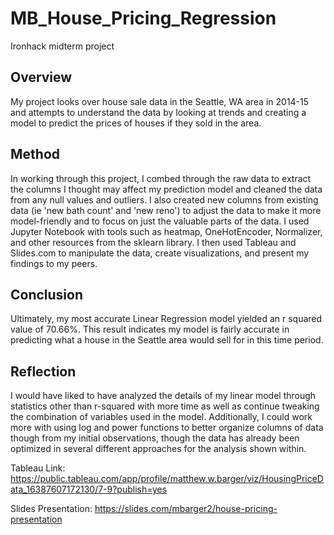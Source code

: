 # MB_House_Pricing_Regression
Ironhack midterm project

## Overview

My project looks over house sale data in the Seattle, WA area in 2014-15 and 
attempts to understand the data by looking at trends and creating a model to 
predict the prices of houses if they sold in the area.

## Method

In working through this project, I combed through the raw data to extract the columns 
I thought may affect my prediction model and cleaned the data from any null values and outliers. I also created
new columns from existing data (ie 'new bath count' and 'new reno') to adjust the data to make it more model-friendly 
and to focus on just the valuable parts of the data. I used Jupyter Notebook with tools such as heatmap, OneHotEncoder, 
Normalizer, and other resources from the sklearn library. I then used Tableau and Slides.com to manipulate 
the data, create visualizations, and present my findings to my peers. 

## Conclusion

Ultimately, my most accurate Linear Regression model yielded an r squared value of 70.66%. 
This result indicates my model is fairly accurate in predicting what a house in the Seattle area would sell for in this time period.

## Reflection

I would have liked to have analyzed the details of my linear model through statistics other than r-squared 
with more time as well as continue tweaking the combination of variables used in the model. Additionally, 
I could work more with using log and power functions to better organize columns of data though from my 
initial observations, though the data has already been optimized in several different approaches for the analysis
shown within.


Tableau Link: https://public.tableau.com/app/profile/matthew.w.barger/viz/HousingPriceData_16387607172130/7-9?publish=yes

Slides Presentation: https://slides.com/mbarger2/house-pricing-presentation
